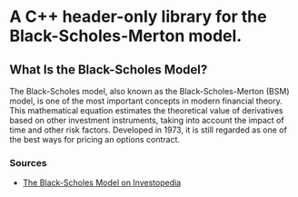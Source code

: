 # A C++ header-only library for the Black-Scholes-Merton model.

## What Is the Black-Scholes Model?
The Black-Scholes model, also known as the Black-Scholes-Merton (BSM) model, is one of the most important concepts in modern financial theory. This mathematical equation estimates the theoretical value of derivatives based on other investment instruments, taking into account the impact of time and other risk factors. Developed in 1973, it is still regarded as one of the best ways for pricing an options contract.

### Sources
- [The Black-Scholes Model on Investopedia](https://www.investopedia.com/terms/b/blackscholes.asp)